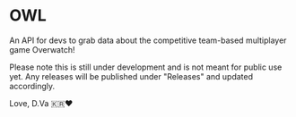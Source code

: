 # OWL

An API for devs to grab data about the competitive team-based multiplayer game Overwatch!

Please note this is still under development and is not meant for public use yet. Any releases will be published under "Releases" and updated accordingly.

Love,
D.Va 🇰🇷❤️
